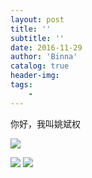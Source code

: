 ```yaml
---
layout: post
title: ''
subtitle: ''
date: 2016-11-29
author: 'Binna'
catalog: true
header-img:
tags:
    - 
---
```

你好，我叫姚斌权

![](https://ofw1nwn63.qnssl.com/blog/_image/avatar.jpg)

![](https://ofw1nwn63.qnssl.com/blog/_image/P50305-094913-001.jpg)
![](https://ofw1nwn63.qnssl.com/blog/_image/QQ图片20161202155421.jpg)

